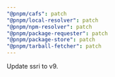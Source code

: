 ```yaml
---
"@pnpm/cafs": patch
"@pnpm/local-resolver": patch
"@pnpm/npm-resolver": patch
"@pnpm/package-requester": patch
"@pnpm/package-store": patch
"@pnpm/tarball-fetcher": patch
---
```


Update ssri to v9.
